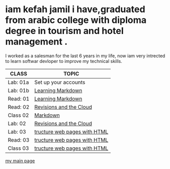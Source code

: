 # iam kefah jamil i have,graduated from arabic college with diploma degree in tourism and hotel management .
I worked as a salesman for the last 6 years in my life, now iam very intrected to learn softwar devloper to improve my technical skills.


CLASS  | TOPIC
------------ | -------------
Lab: 01a | Set up your accounts | 
Lab: 01b | [Learning Markdown ](https://kefahmomani.github.io/reading-note/) 
Read: 01 | [Learning Markdown ](https://kefahmomani.github.io/reading-note/) 
Read: 02 | [Revisions and the Cloud ](https://kefahmomani.github.io/reading-note/)
Class 02 | [Markdown  ](https://kefahmomani.github.io/reading-note/)
Lab: 02 | [Revisions and the Cloud  ](https://kefahmomani.github.io/reading-note/)
Lab: 03 | [tructure web pages with HTML ](https://kefahmomani.github.io/reading-note/) 
Read: 03  | [tructure web pages with HTML ](https://kefahmomani.github.io/reading-note/) 
Class 03  | [tructure web pages with HTML ](https://kefahmomani.github.io/reading-note/)







[my main page ](https://kefahmomani.github.io/reading-note/) 




